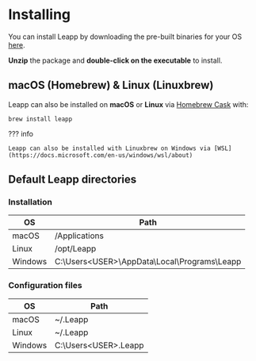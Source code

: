 # Installing

You can install Leapp by downloading the pre-built binaries for your OS [here](https://www.leapp.cloud/releases).

**Unzip** the package and **double-click on the executable** to install.

## macOS (Homebrew) & Linux (Linuxbrew)

Leapp can also be installed on **macOS** or **Linux** via [Homebrew Cask](https://brew.sh/) with:
```
brew install leapp
```

??? info

    Leapp can also be installed with Linuxbrew on Windows via [WSL](https://docs.microsoft.com/en-us/windows/wsl/about)

## Default Leapp directories

### Installation

| OS      | Path                                           | 
| ------- | ---------------------------------------------- | 
| macOS   | /Applications                                  | 
| Linux   | /opt/Leapp                                     |
| Windows | C:\Users\<USER>\AppData\Local\Programs\Leapp   |

### Configuration files

| OS      | Path                   | 
| ------- | ---------------------- | 
| macOS   | ~/.Leapp               | 
| Linux   | ~/.Leapp               |
| Windows | C:\Users\<USER>\.Leapp |
